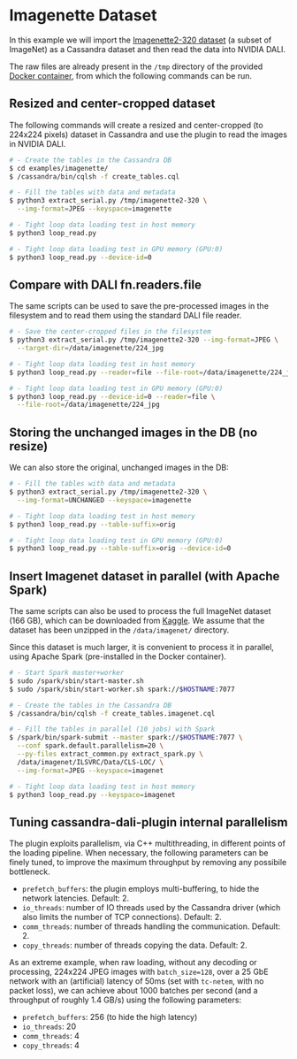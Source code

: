 # Imagenette Dataset

In this example we will import the [Imagenette2-320
dataset](https://github.com/fastai/imagenette) (a subset of ImageNet)
as a Cassandra dataset and then read the data into NVIDIA DALI.

The raw files are already present in the `/tmp` directory of the
provided [Docker container](../../), from which the following commands
can be run.

## Resized and center-cropped dataset
The following commands will create a resized and center-cropped (to
224x224 pixels) dataset in Cassandra and use the plugin to read the
images in NVIDIA DALI.

```bash
# - Create the tables in the Cassandra DB
$ cd examples/imagenette/
$ /cassandra/bin/cqlsh -f create_tables.cql

# - Fill the tables with data and metadata
$ python3 extract_serial.py /tmp/imagenette2-320 \
  --img-format=JPEG --keyspace=imagenette

# - Tight loop data loading test in host memory
$ python3 loop_read.py

# - Tight loop data loading test in GPU memory (GPU:0)
$ python3 loop_read.py --device-id=0
```

## Compare with DALI fn.readers.file
The same scripts can be used to save the pre-processed images in the
filesystem and to read them using the standard DALI file reader.

```bash
# - Save the center-cropped files in the filesystem
$ python3 extract_serial.py /tmp/imagenette2-320 --img-format=JPEG \
  --target-dir=/data/imagenette/224_jpg

# - Tight loop data loading test in host memory
$ python3 loop_read.py --reader=file --file-root=/data/imagenette/224_jpg

# - Tight loop data loading test in GPU memory (GPU:0)
$ python3 loop_read.py --device-id=0 --reader=file \
  --file-root=/data/imagenette/224_jpg
```

## Storing the unchanged images in the DB (no resize)
We can also store the original, unchanged images in the DB:

```bash
# - Fill the tables with data and metadata
$ python3 extract_serial.py /tmp/imagenette2-320 \
  --img-format=UNCHANGED --keyspace=imagenette

# - Tight loop data loading test in host memory
$ python3 loop_read.py --table-suffix=orig

# - Tight loop data loading test in GPU memory (GPU:0)
$ python3 loop_read.py --table-suffix=orig --device-id=0
```

## Insert Imagenet dataset in parallel (with Apache Spark)
The same scripts can also be used to process the full ImageNet dataset
(166 GB), which can be downloaded from
[Kaggle](https://www.kaggle.com/competitions/imagenet-object-localization-challenge/data).
We assume that the dataset has been unzipped in the `/data/imagenet/`
directory.

Since this dataset is much larger, it is convenient to process it in
parallel, using Apache Spark (pre-installed in the Docker container).

```bash
# - Start Spark master+worker
$ sudo /spark/sbin/start-master.sh
$ sudo /spark/sbin/start-worker.sh spark://$HOSTNAME:7077

# - Create the tables in the Cassandra DB
$ /cassandra/bin/cqlsh -f create_tables.imagenet.cql

# - Fill the tables in parallel (10 jobs) with Spark
$ /spark/bin/spark-submit --master spark://$HOSTNAME:7077 \
  --conf spark.default.parallelism=20 \
  --py-files extract_common.py extract_spark.py \
  /data/imagenet/ILSVRC/Data/CLS-LOC/ \
  --img-format=JPEG --keyspace=imagenet

# - Tight loop data loading test in host memory
$ python3 loop_read.py --keyspace=imagenet

```

## Tuning cassandra-dali-plugin internal parallelism

The plugin exploits parallelism, via C++ multithreading, in different
points of the loading pipeline. When necessary, the following
parameters can be finely tuned, to improve the maximum throughput by
removing any possibile bottleneck.

- `prefetch_buffers`: the plugin employs multi-buffering, to hide the
  network latencies. Default: 2.
- `io_threads`: number of IO threads used by the Cassandra driver
  (which also limits the number of TCP connections). Default: 2.
- `comm_threads`: number of threads handling the
  communication. Default: 2.
- `copy_threads`: number of threads copying the data. Default: 2.

As an extreme example, when raw loading, without any decoding or
processing, 224x224 JPEG images with `batch_size=128`, over a 25 GbE
network with an (artificial) latency of 50ms (set with `tc-netem`,
with no packet loss), we can achieve about 1000 batches per second
(and a throughput of roughly 1.4 GB/s) using the following parameters:

- `prefetch_buffers`: 256 (to hide the high latency)
- `io_threads`: 20
- `comm_threads`: 4
- `copy_threads`: 4

